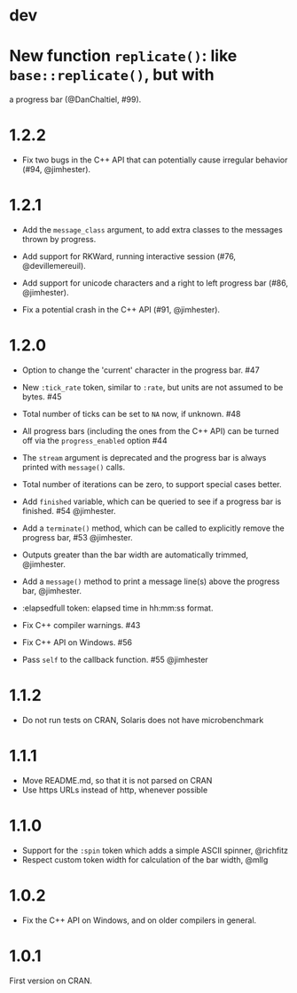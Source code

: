 
# dev

# New function `replicate()`: like `base::replicate()`, but with
  a progress bar (@DanChaltiel, #99).

# 1.2.2

* Fix two bugs in the C++ API that can potentially cause irregular
  behavior (#94, @jimhester).

# 1.2.1

* Add the `message_class` argument, to add extra classes to the messages
  thrown by progress.

* Add support for RKWard, running interactive session
  (#76, @devillemereuil).

* Add support for unicode characters and a right to left progress bar
  (#86, @jimhester).

* Fix a potential crash in the C++ API (#91, @jimhester).

# 1.2.0

* Option to change the 'current' character in the progress bar. #47

* New `:tick_rate` token, similar to `:rate`, but units are not assumed
  to be bytes. #45

* Total number of ticks can be set to `NA` now, if unknown. #48

* All progress bars (including the ones from the C++ API) can be turned
  off via the `progress_enabled` option #44

* The `stream` argument is deprecated and the progress bar is always
  printed with `message()` calls.

* Total number of iterations can be zero, to support special
  cases better.

* Add `finished` variable, which can be queried to see if a progress bar is
  finished. #54 @jimhester.

* Add a `terminate()` method, which can be called to explicitly remove the
  progress bar, #53 @jimhester.

* Outputs greater than the bar width are automatically trimmed, @jimhester.

* Add a `message()` method to print a message line(s) above the progress bar,
  @jimhester.

* :elapsedfull token: elapsed time in hh:mm:ss format.

* Fix C++ compiler warnings. #43

* Fix C++ API on Windows. #56

* Pass `self` to the callback function. #55 @jimhester

# 1.1.2

* Do not run tests on CRAN, Solaris does not have microbenchmark

# 1.1.1

* Move README.md, so that it is not parsed on CRAN
* Use https URLs instead of http, whenever possible

# 1.1.0

* Support for the `:spin` token which adds a simple ASCII spinner, @richfitz
* Respect custom token width for calculation of the bar width, @mllg

# 1.0.2

* Fix the C++ API on Windows, and on older compilers in general.

# 1.0.1

First version on CRAN.
